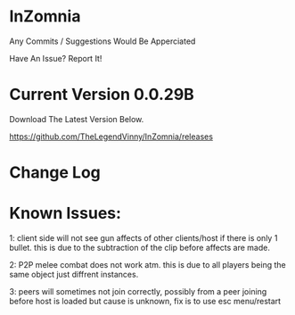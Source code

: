 # InZomnia
Any Commits / Suggestions Would Be Apperciated

Have An Issue? Report It!

# Current Version 0.0.29B

Download The Latest Version Below.

https://github.com/TheLegendVinny/InZomnia/releases

# Change Log

# Known Issues:
1: client side will not see gun affects of other clients/host if there is only 1 bullet. this is due to the subtraction of the clip before affects are made.

2: P2P melee combat does not work atm. this is due to all players being the same object just diffrent instances.

3: peers will sometimes not join correctly, possibly from a peer joining before host is loaded but cause is unknown, fix is to use esc menu/restart

